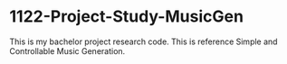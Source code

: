 # 1122-Project-Study-MusicGen
This is my bachelor project research code. This is reference Simple and Controllable Music Generation.
